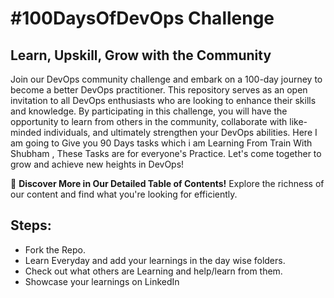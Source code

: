 # #100DaysOfDevOps Challenge

## Learn, Upskill, Grow with the Community

Join our DevOps community challenge and embark on a 100-day journey to become a better DevOps practitioner. This repository serves as an open invitation to all DevOps enthusiasts who are looking to enhance their skills and knowledge. By participating in this challenge, you will have the opportunity to learn from others in the community, collaborate with like-minded individuals, and ultimately strengthen your DevOps abilities.
Here I am going to Give you 90 Days tasks which i am Learning From Train With Shubham , These Tasks are for everyone's Practice.
Let's come together to grow and achieve new heights in DevOps!

📖 **Discover More in Our Detailed Table of Contents!** Explore the richness of our content and find what you're looking for efficiently.

## Steps:

- Fork the Repo.
- Learn Everyday and add your learnings in the day wise folders.
- Check out what others are Learning and help/learn from them.
- Showcase your learnings on LinkedIn

